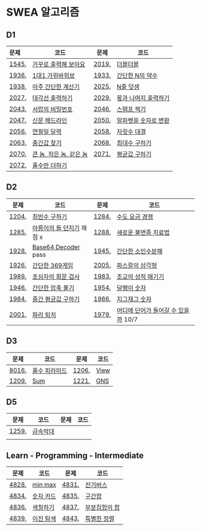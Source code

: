 # SWEA 알고리즘

## D1

| 문제                                                         | 코드                                    | 문제                                                         | 코드                                 |
| :----------------------------------------------------------- | --------------------------------------- | ------------------------------------------------------------ | ------------------------------------ |
| [1545.](https://swexpertacademy.com/main/code/problem/problemDetail.do?contestProbId=AV2gbY0qAAQBBAS0&categoryId=AV2gbY0qAAQBBAS0&categoryType=CODE#) | [거꾸로 출력해 보아요](./D1/1545.py)    | [2019.](https://swexpertacademy.com/main/code/problem/problemDetail.do?contestProbId=AV5QDEX6AqwDFAUq&categoryId=AV5QDEX6AqwDFAUq&categoryType=CODE) | [더블더블](./D1/2019.py)             |
| [1936.](https://swexpertacademy.com/main/code/problem/problemDetail.do?contestProbId=AV5PjKXKALcDFAUq&categoryId=AV5PjKXKALcDFAUq&categoryType=CODE) | [1대1 가위바위보](./D1/1936.py)         | [1933.](https://swexpertacademy.com/main/code/problem/problemDetail.do?contestProbId=AV5PhcWaAKIDFAUq&categoryId=AV5PhcWaAKIDFAUq&categoryType=CODE) | [간단한 N의 약수](./D1/1933.py)      |
| [1938.](https://swexpertacademy.com/main/code/problem/problemDetail.do?contestProbId=AV5PjsYKAMIDFAUq&categoryId=AV5PjsYKAMIDFAUq&categoryType=CODE) | [아주 간단한 계산기](./D1/1938.py)      | [2025.](https://swexpertacademy.com/main/code/problem/problemDetail.do?contestProbId=AV5QFZtaAscDFAUq&categoryId=AV5QFZtaAscDFAUq&categoryType=CODE) | [N줄 덧셈](./D1/2025.py)             |
| [2027.](https://swexpertacademy.com/main/code/problem/problemDetail.do?contestProbId=AV5QFuZ6As0DFAUq&categoryId=AV5QFuZ6As0DFAUq&categoryType=CODE) | [대각선 출력하기](./D1/2027.py)         | [2029.](https://swexpertacademy.com/main/code/problem/problemDetail.do?contestProbId=AV5QGNvKAtEDFAUq&categoryId=AV5QGNvKAtEDFAUq&categoryType=CODE) | [몫과 나머지 출력하기](./D1/2029.py) |
| [2043.](https://swexpertacademy.com/main/code/problem/problemDetail.do?contestProbId=AV5QJ_8KAx8DFAUq&categoryId=AV5QJ_8KAx8DFAUq&categoryType=CODE) | [서랍의 비밀번호](./D1/2043.py)         | [2046.](https://swexpertacademy.com/main/code/problem/problemDetail.do?contestProbId=AV5QKdT6AyYDFAUq&categoryId=AV5QKdT6AyYDFAUq&categoryType=CODE) | [스탬프 찍기](./D1/2046.py)          |
| [2047.](https://swexpertacademy.com/main/code/problem/problemDetail.do?contestProbId=AV5QKsLaAy0DFAUq&categoryId=AV5QKsLaAy0DFAUq&categoryType=CODE) | [신문 헤드라인](./D1/2047.py)           | [2050.](https://swexpertacademy.com/main/code/problem/problemDetail.do?contestProbId=AV5QLGxKAzQDFAUq&categoryId=AV5QLGxKAzQDFAUq&categoryType=CODE) | [알파벳을 숫자로 변환](./D1/2050.py) |
| [2056.](https://swexpertacademy.com/main/code/problem/problemDetail.do?contestProbId=AV5QLkdKAz4DFAUq&categoryId=AV5QLkdKAz4DFAUq&categoryType=CODE) | [연월일 달력](./D1/2056.py)             | [2058.](https://swexpertacademy.com/main/code/problem/problemDetail.do?contestProbId=AV5QPRjqA10DFAUq&categoryId=AV5QPRjqA10DFAUq&categoryType=CODE) | [자릿수 대결](./D1/2058.py)          |
| [2063.](https://swexpertacademy.com/main/code/problem/problemDetail.do?contestProbId=AV5QPsXKA2UDFAUq&categoryId=AV5QPsXKA2UDFAUq&categoryType=CODE) | [중간값 찾기](./D1/2063.py)             | [2068.](https://swexpertacademy.com/main/code/problem/problemDetail.do?contestProbId=AV5QQhbqA4QDFAUq&categoryId=AV5QQhbqA4QDFAUq&categoryType=CODE) | [최대수 구하기](./D1/2068.py)        |
| [2070.](https://swexpertacademy.com/main/code/problem/problemDetail.do?contestProbId=AV5QQ6qqA40DFAUq&categoryId=AV5QQ6qqA40DFAUq&categoryType=CODE) | [큰 놈, 작은 놈, 같은 놈](./D1/2070.py) | [2071.](https://swexpertacademy.com/main/code/problem/problemDetail.do?contestProbId=AV5QRnJqA5cDFAUq&categoryId=AV5QRnJqA5cDFAUq&categoryType=CODE) | [평균값 구하기](./D1/2071.py)        |
| [2072.](https://swexpertacademy.com/main/code/problem/problemDetail.do?contestProbId=AV5QSEhaA5sDFAUq&categoryId=AV5QSEhaA5sDFAUq&categoryType=CODE) | [홀수만 더하기](./D1/2072.py)           |                                                              |                                      |

## D2

| 문제                                                         | 코드                                      | 문제                                                         | 코드                                                |
| ------------------------------------------------------------ | ----------------------------------------- | ------------------------------------------------------------ | --------------------------------------------------- |
| [1204.](https://swexpertacademy.com/main/code/problem/problemDetail.do?contestProbId=AV13zo1KAAACFAYh&categoryId=AV13zo1KAAACFAYh&categoryType=CODE) | [최빈수 구하기](./D2/1204.py)             | [1284.](https://swexpertacademy.com/main/code/problem/problemDetail.do?contestProbId=AV189xUaI8UCFAZN&categoryId=AV189xUaI8UCFAZN&categoryType=CODE) | [수도 요금 경쟁](./D2/1284.py)                      |
| [1285.](https://swexpertacademy.com/main/code/problem/problemDetail.do?contestProbId=AV18-stqI8oCFAZN&categoryId=AV18-stqI8oCFAZN&categoryType=CODE) | [아름이의 돌 던지기](./D2/1285.py) 채점 x | [1288.](https://swexpertacademy.com/main/code/problem/problemDetail.do?contestProbId=AV18_yw6I9MCFAZN&categoryId=AV18_yw6I9MCFAZN&categoryType=CODE) | [새로운 불면증 치료법](./D2/1288.py)                |
| [1928.](https://swexpertacademy.com/main/code/problem/problemDetail.do?contestProbId=AV5PR4DKAG0DFAUq&categoryId=AV5PR4DKAG0DFAUq&categoryType=CODE) | [Base64 Decoder](./D2/1928.py) pass       | [1945.](https://swexpertacademy.com/main/code/problem/problemDetail.do?contestProbId=AV5Pl0Q6ANQDFAUq&categoryId=AV5Pl0Q6ANQDFAUq&categoryType=CODE) | [간단한 소인수분해](./D2/1945.py)                   |
| [1926.](https://www.swexpertacademy.com/main/code/problem/problemDetail.do?contestProbId=AV5PTeo6AHUDFAUq&categoryId=AV5PTeo6AHUDFAUq&categoryType=CODE) | [간단한 369게임](./D2/1926.py)            | [2005.](https://www.swexpertacademy.com/main/code/problem/problemDetail.do?contestProbId=AV5P0-h6Ak4DFAUq&categoryId=AV5P0-h6Ak4DFAUq&categoryType=CODE) | [파스칼의 삼각형](./D2/2005.py)                     |
| [1989.](https://www.swexpertacademy.com/main/code/problem/problemDetail.do?contestProbId=AV5PyTLqAf4DFAUq&categoryId=AV5PyTLqAf4DFAUq&categoryType=CODE) | [초심자의 회문 검사](./D2/1989.py)        | [1983.](https://www.swexpertacademy.com/main/code/problem/problemDetail.do?contestProbId=AV5PwGK6AcIDFAUq&categoryId=AV5PwGK6AcIDFAUq&categoryType=CODE) | [조교의 성적 매기기](./D2/1983.py)                  |
| [1946.](https://www.swexpertacademy.com/main/code/problem/problemDetail.do?contestProbId=AV5PmkDKAOMDFAUq&categoryId=AV5PmkDKAOMDFAUq&categoryType=CODE) | [간단한 압축 풀기](./D2/1946.py)          | [1954.](https://www.swexpertacademy.com/main/code/problem/problemDetail.do?contestProbId=AV5PobmqAPoDFAUq) | [달팽이 숫자](./D2/1954.py)                         |
| [1984.](https://www.swexpertacademy.com/main/code/problem/problemDetail.do?contestProbId=AV5Pw_-KAdcDFAUq&categoryId=AV5Pw_-KAdcDFAUq&categoryType=CODE) | [중간 평균값 구하기](./D2/1984.py)        | [1986.](https://www.swexpertacademy.com/main/code/problem/problemDetail.do?contestProbId=AV5PxmBqAe8DFAUq&categoryId=AV5PxmBqAe8DFAUq&categoryType=CODE) | [지그재그 숫자](./D2/1986.py)                       |
| [2001.](https://www.swexpertacademy.com/main/code/problem/problemDetail.do?contestProbId=AV5PzOCKAigDFAUq) | [파리 퇴치](./D2/2001.py)                 | [1979.](https://www.swexpertacademy.com/main/code/problem/problemDetail.do?contestProbId=AV5PuPq6AaQDFAUq&categoryId=AV5PuPq6AaQDFAUq&categoryType=CODE) | [어디에 단어가 들어갈 수 있을까](./D2/1979.py) 10/7 |

## D3

| 문제                                                         | 코드                          | 문제                                                         | 코드                 |
| ------------------------------------------------------------ | ----------------------------- | ------------------------------------------------------------ | -------------------- |
| [8016.](https://swexpertacademy.com/main/code/problem/problemDetail.do?contestProbId=AWvzGUKKPVwDFASy&categoryId=AWvzGUKKPVwDFASy&categoryType=CODE&&&) | [홀수 피라미드](./D3/8016.py) | [1206.](https://www.swexpertacademy.com/main/code/problem/problemDetail.do?contestProbId=AV134DPqAA8CFAYh) | [View](./D3/1206.py) |
| [1209.](https://www.swexpertacademy.com/main/code/problem/problemDetail.do?contestProbId=AV13_BWKACUCFAYh&categoryId=AV13_BWKACUCFAYh&categoryType=CODE) | [Sum](./D3/1209.py)           | [1221.](https://swexpertacademy.com/main/code/problem/problemDetail.do?contestProbId=AV14jJh6ACYCFAYD&categoryId=AV14jJh6ACYCFAYD&categoryType=CODE) | [GNS](./D3/1221.py)  |



## D5

| 문제                                                         | 코드                     | 문제 | 코드 |
| ------------------------------------------------------------ | ------------------------ | ---- | ---- |
| [1259.](https://www.swexpertacademy.com/main/code/problem/problemDetail.do?contestProbId=AV18NaZqIt8CFAZN) | [금속막대](./D5/1259.py) |      |      |
|                                                              |                          |      |      |



## Learn - Programming - Intermediate

| 문제                                                         | 코드                       | 문제                                                         | 코드                           |
| ------------------------------------------------------------ | -------------------------- | ------------------------------------------------------------ | ------------------------------ |
| [4828.](https://www.swexpertacademy.com/main/learn/course/subjectDetail.do?courseId=AVuPDN86AAXw5UW6&subjectId=AWOVFCzaqeUDFAWg) | [min max](./LPI/4828.py)   | [4831.](https://www.swexpertacademy.com/main/learn/course/subjectDetail.do?courseId=AVuPDN86AAXw5UW6&subjectId=AWOVFCzaqeUDFAWg) | [전기버스](./LPI/4831.py)      |
| [4834.](https://www.swexpertacademy.com/main/learn/course/subjectDetail.do?courseId=AVuPDN86AAXw5UW6&subjectId=AWOVFCzaqeUDFAWg) | [숫자 카드](./LPI/4834.py) | [4835.](https://www.swexpertacademy.com/main/learn/course/subjectDetail.do?courseId=AVuPDN86AAXw5UW6&subjectId=AWOVFCzaqeUDFAWg) | [구간합](./LPI/4835.py)        |
| [4836.](https://www.swexpertacademy.com/main/learn/course/subjectDetail.do?courseId=AVuPDN86AAXw5UW6&subjectId=AWOVF-WqqecDFAWg) | [색칠하기](./LPI/4836.py)  | [4837.](https://www.swexpertacademy.com/main/learn/course/subjectDetail.do?courseId=AVuPDN86AAXw5UW6&subjectId=AWOVF-WqqecDFAWg) | [부분집합의 합](./LPI/4837.py) |
| [4839.](https://www.swexpertacademy.com/main/learn/course/subjectDetail.do?courseId=AVuPDN86AAXw5UW6&subjectId=AWOVF-WqqecDFAWg) | [이진 탐색](./LPI/4839.py) | [4843.](https://www.swexpertacademy.com/main/learn/course/subjectDetail.do?courseId=AVuPDN86AAXw5UW6&subjectId=AWOVF-WqqecDFAWg) | [특별한 정렬](./LPI/4843.py)   |













